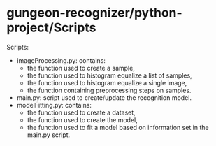 # gungeon-recognizer/python-project/Scripts

Scripts:
- imageProcessing.py: contains:
  - the function used to create a sample,
  - the function used to histogram equalize a list of samples,
  - the function used to histogram equalize a single image,
  - the function containing preprocessing steps on samples.
- main.py: script used to create/update the recognition model.
- modelFitting.py: contains:
  - the function used to create a dataset,
  - the function used to create the model,
  - the function used to fit a model based on information set in the main.py script.